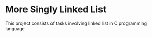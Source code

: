 # More Singly Linked List
This project consists of tasks involving linked list in C programming language
